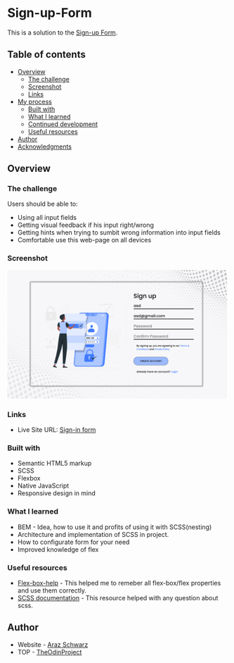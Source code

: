 # Sign-up-Form

This is a solution to the [Sign-up Form](https://www.theodinproject.com/lessons/node-path-intermediate-html-and-css-sign-up-form).

## Table of contents

- [Overview](#overview)
  - [The challenge](#the-challenge)
  - [Screenshot](#screenshot)
  - [Links](#links)
- [My process](#my-process)
  - [Built with](#built-with)
  - [What I learned](#what-i-learned)
  - [Continued development](#continued-development)
  - [Useful resources](#useful-resources)
- [Author](#author)
- [Acknowledgments](#acknowledgments)

## Overview

### The challenge

Users should be able to:

- Using all input fields
- Getting visual feedback if his input right/wrong
- Getting hints when trying to sumbit wrong information into input fields
- Comfortable use this web-page on all devices

### Screenshot

<img src="https://raw.githubusercontent.com/Ailadir/Sign-up-Form-/main/assets/img/sign-up-screenshot.png" width="500">

### Links

- Live Site URL: [Sign-in form](https://ailadir.github.io/Sign-up-Form-/)

### Built with

- Semantic HTML5 markup
- SCSS
- Flexbox
- Native JavaScript
- Responsive design in mind

### What I learned

- BEM - Idea, how to use it and profits of using it with SCSS(nesting)
- Architecture and implementation of SCSS in project.
- How to configurate form for your need
- Improved knowledge of flex

### Useful resources

- [Flex-box-help](https://flexbox.malven.co/) - This helped me to remeber all flex-box/flex properties and use them correctly.
- [SCSS documentation](https://sass-lang.com/documentation/) - This resource helped with any question about scss.

## Author

- Website - [Araz Schwarz](https://www.linkedin.com/in/dmdschwarz/)
- TOP - [TheOdinProject](https://www.theodinproject.com/)
